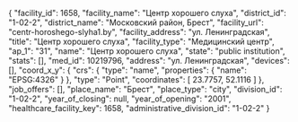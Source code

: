 {
    "facility_id": 1658,
    "facility_name": "Центр хорошего слуха",
    "district_id": "1-02-2",
    "district_name": "Московский район, Брест",
    "facility_url": "centr-horoshego-slyha1.by",
    "facility_address": "ул. Ленинградская",
    "title": "Центр хорошего слуха",
    "facility_type": "Медицинский центр",
    "ap_1": "31",
    "name": "Центр хорошего слуха",
    "state": "public institution",
    "stats": [],
    "med_id": 10219796,
    "address": "ул. Ленинградская",
    "devices": [],
    "coord_x_y": {
        "crs": {
            "type": "name",
            "properties": {
                "name": "EPSG:4326"
            }
        },
        "type": "Point",
        "coordinates": [
            23.7757,
            52.1116
        ]
    },
    "job_offers": [],
    "place_name": "Брест",
    "place_type": "city",
    "division_id": "1-02-2",
    "year_of_closing": null,
    "year_of_opening": "2001",
    "healthcare_facility_key": 1658,
    "administrative_division_id": "1-02-2"
}